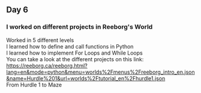 ## Day 6 
### I worked on different projects in Reeborg's World
Worked in 5 different levels<br>
I learned how to define and call functions in Python<br>
I learned how to implement For Loops and While Loops<br>
You can take a look at the different projects on this link: https://reeborg.ca/reeborg.html?lang=en&mode=python&menu=worlds%2Fmenus%2Freeborg_intro_en.json&name=Hurdle%201&url=worlds%2Ftutorial_en%2Fhurdle1.json<br>
From Hurdle 1 to Maze
